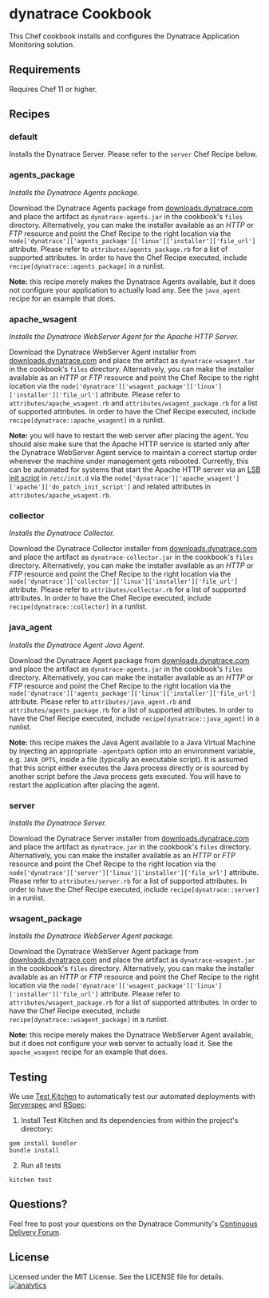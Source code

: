# dynatrace Cookbook

This Chef cookbook installs and configures the Dynatrace Application Monitoring solution.

## Requirements

Requires Chef 11 or higher.

## Recipes

### default

Installs the Dynatrace Server. Please refer to the `server` Chef Recipe below.

### agents_package

*Installs the Dynatrace Agents package.*

Download the Dynatrace Agents package from [downloads.dynatrace.com](http://downloads.dynatrace.com) and place the artifact as `dynatrace-agents.jar` in the cookbook's `files` directory. Alternatively, you can make the installer available as an *HTTP* or *FTP* resource and point the Chef Recipe to the right location via the `node['dynatrace']['agents_package']['linux']['installer']['file_url']` attribute. Please refer to `attributes/agents_package.rb` for a list of supported attributes. In order to have the Chef Recipe executed, include `recipe[dynatrace::agents_package]` in a runlist.

**Note:** this recipe merely makes the Dynatrace Agents available, but it does not configure your application to actually load any. See the `java_agent` recipe for an example that does.

### apache_wsagent

*Installs the Dynatrace WebServer Agent for the Apache HTTP Server.*

Download the Dynatrace WebServer Agent installer from [downloads.dynatrace.com](http://downloads.dynatrace.com) and place the artifact as `dynatrace-wsagent.tar` in the cookbook's `files` directory. Alternatively, you can make the installer available as an *HTTP* or *FTP* resource and point the Chef Recipe to the right location via the `node['dynatrace']['wsagent_package']['linux']['installer']['file_url']` attribute. Please refer to `attributes/apache_wsagent.rb` and `attributes/wsagent_package.rb` for a list of supported attributes. In order to have the Chef Recipe executed, include `recipe[dynatrace::apache_wsagent]` in a runlist.

**Note:** you will have to restart the web server after placing the agent. You should also make sure that the Apache HTTP service is started only after the Dynatrace WebServer Agent service to maintain a correct startup order whenever the machine under management gets rebooted. Currently, this can be automated for systems that start the Apache HTTP server via an [LSB init script](http://refspecs.linuxbase.org/LSB_3.0.0/LSB-generic/LSB-generic/iniscrptact.html) in `/etc/init.d` via the `node['dynatrace']['apache_wsagent']['apache']['do_patch_init_script']` and related attributes in `attributes/apache_wsagent.rb`.

### collector

*Installs the Dynatrace Collector.*

Download the Dynatrace Collector installer from [downloads.dynatrace.com](http://downloads.dynatrace.com) and place the artifact as `dynatrace-collector.jar` in the cookbook's `files` directory. Alternatively, you can make the installer available as an *HTTP* or *FTP* resource and point the Chef Recipe to the right location via the `node['dynatrace']['collector']['linux']['installer']['file_url']` attribute. Please refer to `attributes/collector.rb` for a list of supported attributes. In order to have the Chef Recipe executed, include `recipe[dynatrace::collector]` in a runlist.

### java_agent

*Installs the Dynatrace Agent Java Agent.*

Download the Dynatrace Agent package from [downloads.dynatrace.com](http://downloads.dynatrace.com) and place the artifact as `dynatrace-agents.jar` in the cookbook's `files` directory. Alternatively, you can make the installer available as an *HTTP* or *FTP* resource and point the Chef Recipe to the right location via the `node['dynatrace']['agents_package']['linux']['installer']['file_url']` attribute. Please refer to `attributes/java_agent.rb` and `attributes/agents_package.rb` for a list of supported attributes. In order to have the Chef Recipe executed, include `recipe[dynatrace::java_agent]` in a runlist.

**Note:** this recipe makes the Java Agent available to a Java Virtual Machine by injecting an appropriate `-agentpath` option into an environment variable, e.g. `JAVA_OPTS`, inside a file (typically an executable script). It is assumed that this script either executes the Java process directly or is sourced by another script before the Java process gets executed. You will have to restart the application after placing the agent.

### server

*Installs the Dynatrace Server.*

Download the Dynatrace Server installer from [downloads.dynatrace.com](http://downloads.dynatrace.com) and place the artifact as `dynatrace.jar` in the cookbook's `files` directory. Alternatively, you can make the installer available as an *HTTP* or *FTP* resource and point the Chef Recipe to the right location via the `node['dynatrace']['server']['linux']['installer']['file_url']` attribute. Please refer to `attributes/server.rb` for a list of supported attributes. In order to have the Chef Recipe executed, include `recipe[dynatrace::server]` in a runlist.

### wsagent_package

*Installs the Dynatrace WebServer Agent package.*

Download the Dynatrace WebServer Agent package from [downloads.dynatrace.com](http://downloads.dynatrace.com) and place the artifact as `dynatrace-wsagent.jar` in the cookbook's `files` directory. Alternatively, you can make the installer available as an *HTTP* or *FTP* resource and point the Chef Recipe to the right location via the `node['dynatrace']['wsagent_package']['linux']['installer']['file_url']` attribute. Please refer to `attributes/wsagent_package.rb` for a list of supported attributes. In order to have the Chef Recipe executed, include `recipe[dynatrace::wsagent_package]` in a runlist.

**Note:** this recipe merely makes the Dynatrace WebServer Agent available, but it does not configure your web server to actually load it. See the `apache_wsagent` recipe for an example that does.

## Testing

We use [Test Kitchen](http://kitchen.ci) to automatically test our automated deployments with [Serverspec](http://serverspec.org) and [RSpec](http://rspec.info/):

1) Install Test Kitchen and its dependencies from within the project's directory:

```
gem install bundler
bundle install
```

2) Run all tests

```
kitchen test
```

## Questions?

Feel free to post your questions on the Dynatrace Community's [Continuous Delivery Forum](https://community.dynatrace.com/community/pages/viewpage.action?pageId=46628921).

## License

Licensed under the MIT License. See the LICENSE file for details.
[![analytics](https://www.google-analytics.com/collect?v=1&t=pageview&_s=1&dl=https%3A%2F%2Fgithub.com%2FdynaTrace&dp=%2FDynatrace-Cookbook&dt=Dynatrace-Cookbook&_u=Dynatrace~&cid=github.com%2FdynaTrace&tid=UA-54510554-5&aip=1)]()